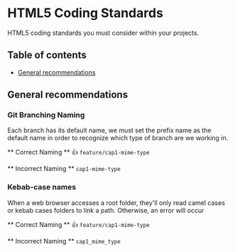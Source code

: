 HTML5 Coding Standards
=====================

HTML5 coding standards you must consider within your projects.

## Table of contents

- [General recommendations](#General-recommendations)


## General recommendations


### Git Branching Naming

Each branch has its default name, we must set the prefix name as the default name in order to recognize which type of branch are we working in.

** Correct Naming ** :+1:
``` feature/cap1-mime-type  ``` 

** Incorrect Naming **
``` cap1-mime-type  ``` 

### Kebab-case names

When a web browser accesses a root folder, they'll only read camel cases or kebab cases folders to link a path. Otherwise, an error will occur

** Correct Naming ** :+1:
``` feature/cap1-mime-type  ``` 

** Incorrect Naming **
``` cap1_mime_type  ``` 